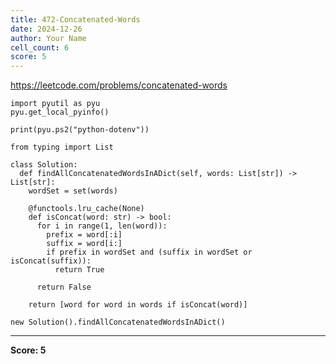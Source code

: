 ```yaml
---
title: 472-Concatenated-Words
date: 2024-12-26
author: Your Name
cell_count: 6
score: 5
---
```


https://leetcode.com/problems/concatenated-words


```
import pyutil as pyu
pyu.get_local_pyinfo()
```


```
print(pyu.ps2("python-dotenv"))
```


```
from typing import List
```


```
class Solution:
  def findAllConcatenatedWordsInADict(self, words: List[str]) -> List[str]:
    wordSet = set(words)

    @functools.lru_cache(None)
    def isConcat(word: str) -> bool:
      for i in range(1, len(word)):
        prefix = word[:i]
        suffix = word[i:]
        if prefix in wordSet and (suffix in wordSet or isConcat(suffix)):
          return True

      return False

    return [word for word in words if isConcat(word)]
```


```
new Solution().findAllConcatenatedWordsInADict()
```


---
**Score: 5**